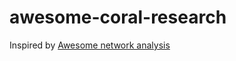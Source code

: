 # awesome-coral-research

Inspired by [Awesome network analysis](https://github.com/briatte/awesome-network-analysis)

